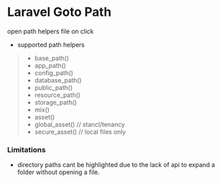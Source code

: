 # Laravel Goto Path

open path helpers file on click

- supported path helpers

> - base_path()
> - app_path()
> - config_path()
> - database_path()
> - public_path()
> - resource_path()
> - storage_path()
> - mix()
> - asset()
> - global_asset() // stancl/tenancy
> - secure_asset() // local files only

### Limitations

- directory paths cant be highlighted due to the lack of api to expand a folder without opening a file.
